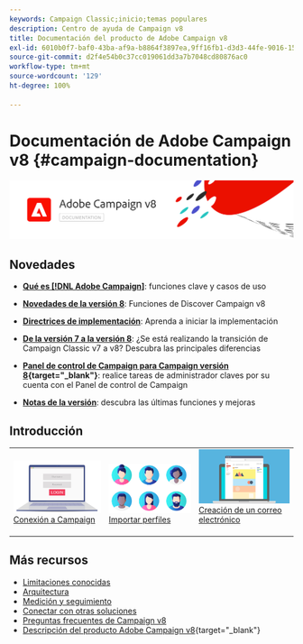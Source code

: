 ```yaml
---
keywords: Campaign Classic;inicio;temas populares
description: Centro de ayuda de Campaign v8
title: Documentación del producto de Adobe Campaign v8
exl-id: 6010b0f7-baf0-43ba-af9a-b8864f3897ea,9ff16fb1-d3d3-44fe-9016-15abffdbc74e
source-git-commit: d2f4e54b0c37cc019061dd3a7b7048cd80876ac0
workflow-type: tm+mt
source-wordcount: '129'
ht-degree: 100%

---
```


# Documentación de Adobe Campaign v8 {#campaign-documentation}

![](assets/banner-documentationv8.png)

## Novedades

* **[Qué es [!DNL Adobe Campaign]](start/get-started.md)**: funciones clave y casos de uso

* **[Novedades de la versión 8](start/whats-new.md)**: Funciones de Discover Campaign v8

* **[Directrices de implementación](start/implement.md)**: Aprenda a iniciar la implementación

* **[De la versión 7 a la versión 8](start/capability-matrix.md)**: ¿Se está realizando la transición de Campaign Classic v7 a v8? Descubra las principales diferencias

* **[Panel de control de Campaign para Campaign versión 8](https://experienceleague.adobe.com/docs/control-panel/using/discover-control-panel/key-features.html?lang=es){target=&quot;_blank&quot;}**: realice tareas de administrador claves por su cuenta con el Panel de control de Campaign

* **[Notas de la versión](start/release-notes.md)**: descubra las últimas funciones y mejoras


## Introducción

<table>
<tr>
  <td valign="bottom">
    <a href="start/connect.md">
      <img alt="Conectar" src="start/assets/do-not-localize/login.jpeg"/>
    </a>
    <div>
    <a href="start/connect.md">Conexión a Campaign</a>
    </div>
    <br>
  </td>

<td valign="bottom">
      <a href="start/import.md">
       <img alt="Importación" src="start/assets/do-not-localize/profiles.jpeg" />
       </a>
    <div><a href="start/import.md">Importar perfiles</a>
    </div>
    <br>
  </td>
  <td valign="bottom">
    <a href="start/create-message.md">
      <img alt="Correo electrónico" src="start/assets/do-not-localize/email-design.jpeg" />
    </a>
    <div>
    <a href="start/create-message.md">Creación de un correo electrónico</a>
    </div>
    <br>
  </td>
</tr>
</table>

## Más recursos

* [Limitaciones conocidas](start/known-limitations.md)
* [Arquitectura](dev/architecture.md)
* [Medición y seguimiento](start/reporting.md)
* [Conectar con otras soluciones](connect/integration.md)
* [Preguntas frecuentes de Campaign v8](start/campaign-faq.md)
* [Descripción del producto Adobe Campaign v8](https://helpx.adobe.com/es/legal/product-descriptions/adobe-campaign-managed-cloud-services.html){target=&quot;_blank&quot;}
